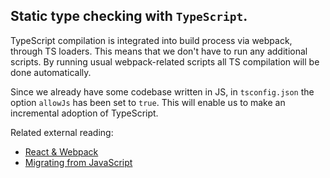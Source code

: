 ## Static type checking with `TypeScript`.

TypeScript compilation is integrated into build process via webpack, through TS loaders. This means that we don't have to run any additional scripts. By running usual webpack-related scripts all TS compilation will be done automatically.

Since we already have some codebase written in JS, in `tsconfig.json` the option `allowJs` has been set to `true`. This will enable us to make an incremental adoption of TypeScript.

Related external reading:

- [React & Webpack](https://www.typescriptlang.org/docs/handbook/react-&-webpack.html)
- [Migrating from JavaScript](https://www.typescriptlang.org/docs/handbook/migrating-from-javascript.html)
